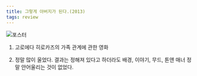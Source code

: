```yaml
---
title: 그렇게 아버지가 된다.(2013)
tags: review
---
```


![포스터](https://user-images.githubusercontent.com/50545088/152669099-6d76c481-51a3-4b5c-bda3-df1572164c38.jpeg)

1. 고로에다 히로카즈의 가족 관계에 관한 영화

2. 정말 많이 울었다. 결과는 정해져 있다고 하더라도 배경, 이야기, 무드, 톤앤 매너 정말 안어울리는 것이 없었다.